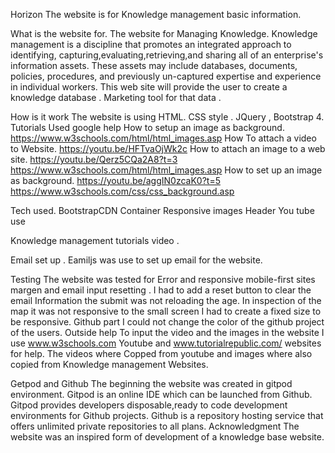 Horizon
The website is for Knowledge management basic information.   
 
What is the website for.
The website for Managing Knowledge.
Knowledge management is a discipline that promotes an integrated approach to identifying,
capturing,evaluating,retrieving,and sharing all of an enterprise's information assets.
These assets may include databases, documents, policies, procedures, 
and previously un-captured expertise and experience in individual workers.
This web site will provide the user to create a knowledge database . 
Marketing tool for that data .
 
How is it work 
The website is using HTML. CSS style . JQuery , Bootstrap 4. 
Tutorials
Used google help
How to setup an image as background.
https://www.w3schools.com/html/html_images.asp
How To attach a video to Website.
https://youtu.be/HFTvaOjWk2c
How to attach an image to a web site.
https://youtu.be/Qerz5CQa2A8?t=3
https://www.w3schools.com/html/html_images.asp
How to set up an image as background.
https://youtu.be/aggIN0zcaK0?t=5
https://www.w3schools.com/css/css_background.asp
 
 
Tech used.
BootstrapCDN
Container 
Responsive images 
Header 
You tube use  
 
Knowledge management tutorials video .
 
Email set up .
Eamiljs was use to set up email for the website.
 
Testing 
The website was tested for  Error and responsive  mobile-first sites margen and email input resetting .
I had to add a reset button to clear the email Information the submit  was not reloading the age.
In inspection of the map it was not responsive to the small screen I had to create a fixed size to be responsive. 
Github part I could not change the color of the github project of the users.
Outside help
To input the video and the images in the website I use www.w3schools.com
Youtube and www.tutorialrepublic.com/ websites for help. The videos where 
Copped from youtube and images where also copied from Knowledge management
Websites.
 
Getpod and Github 
The beginning the website was created  in gitpod environment.
Gitpod is an online IDE which can be launched from Github. Gitpod provides developers disposable,ready to code development environments for Github projects.
Github is a repository hosting service that offers unlimited private repositories to all plans.
Acknowledgment 
The website was an inspired form of development of a knowledge base website.
 
 
